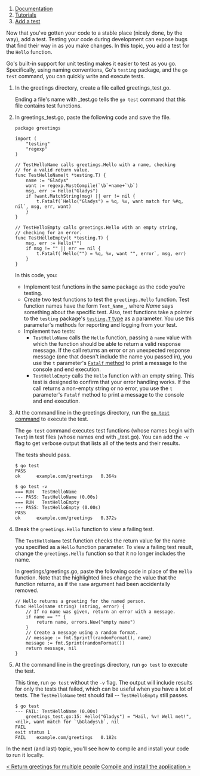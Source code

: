 1.  [Documentation](https://go.dev/doc/)
2.  [Tutorials](https://go.dev/doc/tutorial/)
3.  [Add a test](https://go.dev/doc/tutorial/add-a-test)

Now that you've gotten your code to a stable place (nicely done, by the way), add a test. Testing your code during development can expose bugs that find their way in as you make changes. In this topic, you add a test for the `Hello` function.

Go's built-in support for unit testing makes it easier to test as you go. Specifically, using naming conventions, Go's `testing` package, and the `go test` command, you can quickly write and execute tests.

1.  In the greetings directory, create a file called greetings\_test.go.
    
    Ending a file's name with \_test.go tells the `go test` command that this file contains test functions.
    
2.  In greetings\_test.go, paste the following code and save the file.
    
    ```
    package greetings
    
    import (
        "testing"
        "regexp"
    )
    
    // TestHelloName calls greetings.Hello with a name, checking
    // for a valid return value.
    func TestHelloName(t *testing.T) {
        name := "Gladys"
        want := regexp.MustCompile(`\b`+name+`\b`)
        msg, err := Hello("Gladys")
        if !want.MatchString(msg) || err != nil {
            t.Fatalf(`Hello("Gladys") = %q, %v, want match for %#q, nil`, msg, err, want)
        }
    }
    
    // TestHelloEmpty calls greetings.Hello with an empty string,
    // checking for an error.
    func TestHelloEmpty(t *testing.T) {
        msg, err := Hello("")
        if msg != "" || err == nil {
            t.Fatalf(`Hello("") = %q, %v, want "", error`, msg, err)
        }
    }
    
    ```
    
    In this code, you:
    
    -   Implement test functions in the same package as the code you're testing.
    -   Create two test functions to test the `greetings.Hello` function. Test function names have the form `Test_Name_`, where _Name_ says something about the specific test. Also, test functions take a pointer to the `testing` package's [`testing.T` type](https://pkg.go.dev/testing/#T) as a parameter. You use this parameter's methods for reporting and logging from your test.
    -   Implement two tests:
        -   `TestHelloName` calls the `Hello` function, passing a `name` value with which the function should be able to return a valid response message. If the call returns an error or an unexpected response message (one that doesn't include the name you passed in), you use the `t` parameter's [`Fatalf` method](https://pkg.go.dev/testing/#T.Fatalf) to print a message to the console and end execution.
        -   `TestHelloEmpty` calls the `Hello` function with an empty string. This test is designed to confirm that your error handling works. If the call returns a non-empty string or no error, you use the `t` parameter's `Fatalf` method to print a message to the console and end execution.
3.  At the command line in the greetings directory, run the [`go test` command](https://go.dev/cmd/go/#hdr-Test_packages) to execute the test.
    
    The `go test` command executes test functions (whose names begin with `Test`) in test files (whose names end with \_test.go). You can add the `-v` flag to get verbose output that lists all of the tests and their results.
    
    The tests should pass.
    
    ```
    $ go test
    PASS
    ok      example.com/greetings   0.364s
    
    $ go test -v
    === RUN   TestHelloName
    --- PASS: TestHelloName (0.00s)
    === RUN   TestHelloEmpty
    --- PASS: TestHelloEmpty (0.00s)
    PASS
    ok      example.com/greetings   0.372s
    
    ```
    
4.  Break the `greetings.Hello` function to view a failing test.
    
    The `TestHelloName` test function checks the return value for the name you specified as a `Hello` function parameter. To view a failing test result, change the `greetings.Hello` function so that it no longer includes the name.
    
    In greetings/greetings.go, paste the following code in place of the `Hello` function. Note that the highlighted lines change the value that the function returns, as if the `name` argument had been accidentally removed.
    
    ```
    // Hello returns a greeting for the named person.
    func Hello(name string) (string, error) {
        // If no name was given, return an error with a message.
        if name == "" {
            return name, errors.New("empty name")
        }
        // Create a message using a random format.
        // message := fmt.Sprintf(randomFormat(), name)
        message := fmt.Sprint(randomFormat())
        return message, nil
    }
    
    ```
    
5.  At the command line in the greetings directory, run `go test` to execute the test.
    
    This time, run `go test` without the `-v` flag. The output will include results for only the tests that failed, which can be useful when you have a lot of tests. The `TestHelloName` test should fail -- `TestHelloEmpty` still passes.
    
    ```
    $ go test
    --- FAIL: TestHelloName (0.00s)
        greetings_test.go:15: Hello("Gladys") = "Hail, %v! Well met!", <nil>, want match for `\bGladys\b`, nil
    FAIL
    exit status 1
    FAIL    example.com/greetings   0.182s
    
    ```
    

In the next (and last) topic, you'll see how to compile and install your code to run it locally.

[< Return greetings for multiple people](https://go.dev/doc/tutorial/greetings-multiple-people.html) [Compile and install the application >](https://go.dev/doc/tutorial/compile-install.html)